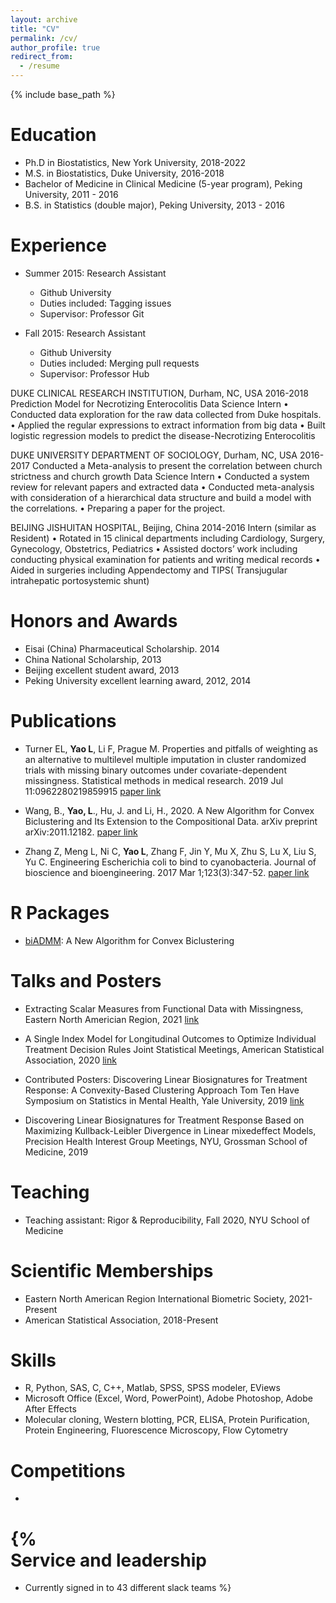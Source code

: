 ```yaml
---
layout: archive
title: "CV"
permalink: /cv/
author_profile: true
redirect_from:
  - /resume
---
```


{% include base_path %}

Education
======
* Ph.D in Biostatistics, New York University, 2018-2022
* M.S. in Biostatistics, Duke University, 2016-2018
* Bachelor of Medicine in Clinical Medicine (5-year program), Peking University, 2011 - 2016
* B.S. in Statistics (double major), Peking University, 2013 - 2016

Experience
======
* Summer 2015: Research Assistant
  * Github University
  * Duties included: Tagging issues
  * Supervisor: Professor Git

* Fall 2015: Research Assistant
  * Github University
  * Duties included: Merging pull requests
  * Supervisor: Professor Hub

DUKE CLINICAL RESEARCH INSTITUTION, Durham, NC, USA 2016-2018
Prediction Model for Necrotizing Enterocolitis
Data Science Intern
• Conducted data exploration for the raw data collected from Duke hospitals.
• Applied the regular expressions to extract information from big data
• Built logistic regression models to predict the disease-Necrotizing Enterocolitis

DUKE UNIVERSITY DEPARTMENT OF SOCIOLOGY, Durham, NC, USA 2016-2017
Conducted a Meta-analysis to present the correlation between church strictness and church growth
Data Science Intern
• Conducted a system review for relevant papers and extracted data
• Conducted meta-analysis with consideration of a hierarchical data structure and build a model with the correlations.
• Preparing a paper for the project.

BEIJING JISHUITAN HOSPITAL, Beijing, China 2014-2016
Intern (similar as Resident)
• Rotated in 15 clinical departments including Cardiology, Surgery, Gynecology, Obstetrics, Pediatrics
• Assisted doctors’ work including conducting physical examination for patients and writing medical records
• Aided in surgeries including Appendectomy and TIPS( Transjugular intrahepatic portosystemic shunt)


Honors and Awards
======
* Eisai (China) Pharmaceutical Scholarship. 2014
* China National Scholarship, 2013
* Beijing excellent student award, 2013
* Peking University excellent learning award, 2012, 2014


Publications
======
* Turner EL, **Yao L**, Li F, Prague M. Properties and pitfalls of weighting as an alternative to multilevel multiple imputation in
cluster randomized trials with missing binary outcomes under covariate-dependent missingness. Statistical methods in medical research.
2019 Jul 11:0962280219859915
[paper link](https://github.com/sakuramomo1005/sakuramomo1005.github.io/blob/master/files/paper1.pdf)

* Wang, B., **Yao, L**., Hu, J. and Li, H., 2020. A New Algorithm for Convex Biclustering and Its Extension to the Compositional
Data. arXiv preprint arXiv:2011.12182.
[paper link](https://github.com/sakuramomo1005/sakuramomo1005.github.io/blob/master/files/paper3.pdf)

* Zhang Z, Meng L, Ni C, **Yao L**, Zhang F, Jin Y, Mu X, Zhu S, Lu X, Liu S, Yu C. Engineering Escherichia coli to bind to
cyanobacteria. Journal of bioscience and bioengineering. 2017 Mar 1;123(3):347-52.
[paper link](https://github.com/sakuramomo1005/sakuramomo1005.github.io/blob/master/files/paper2.pdf)

R Packages
======

* [biADMM](https://github.com/sakuramomo1005/biclusADMM): A New Algorithm for Convex Biclustering 

Talks and Posters
======

* Extracting Scalar Measures from Functional Data with Missingness, Eastern North Americian Region, 2021 [link](https://github.com/sakuramomo1005/sakuramomo1005.github.io/blob/master/files/ENAR_2021.pdf)

* A Single Index Model for Longitudinal Outcomes to Optimize Individual Treatment Decision Rules
Joint Statistical Meetings, American Statistical Association, 2020 [link](https://github.com/sakuramomo1005/sakuramomo1005.github.io/blob/master/files/JSM2020_LanqiuYao.pdf)

* Contributed Posters: Discovering Linear Biosignatures for Treatment Response: A Convexity-Based Clustering Approach
Tom Ten Have Symposium on Statistics in Mental Health, Yale University, 2019 [link](https://github.com/sakuramomo1005/sakuramomo1005.github.io/blob/master/files/TTH%20poster%20-%20Kate.pdf)

* Discovering Linear Biosignatures for Treatment Response Based on Maximizing Kullback-Leibler Divergence in Linear mixedeffect
Models, Precision Health Interest Group Meetings, NYU, Grossman School of Medicine, 2019


Teaching
======

* Teaching assistant: Rigor & Reproducibility, Fall 2020, NYU School of Medicine
  

Scientific Memberships
======
* Eastern North American Region International Biometric Society, 2021-Present
* American Statistical Association, 2018-Present


Skills
======
* R, Python, SAS, C, C++, Matlab, SPSS, SPSS modeler, EViews
* Microsoft Office (Excel, Word, PowerPoint), Adobe Photoshop, Adobe After Effects
* Molecular cloning, Western blotting, PCR, ELISA, Protein Purification, Protein Engineering, Fluorescence Microscopy, Flow
Cytometry

Competitions
======
*


{%   
Service and leadership
======
* Currently signed in to 43 different slack teams %}
